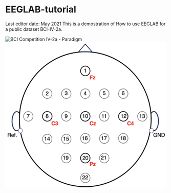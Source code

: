 # EEGLAB-tutorial
Last editor date: May 2021
This is a demostration of How to use EEGLAB for a public dataset BCI-IV-2a.

![BCI Competition IV-2a - Paradigm](./Figures/paragdim.png)
![BCI Competition IV-2a - Brain ](./Figures/brain.png)
